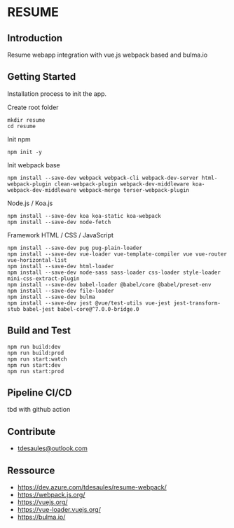 # RESUME

## Introduction

Resume webapp integration with vue.js webpack based and bulma.io

## Getting Started

Installation process to init the app.

Create root folder

```shell
mkdir resume
cd resume
```

Init npm

```shell
npm init -y
```

Init webpack base

```shell
npm install --save-dev webpack webpack-cli webpack-dev-server html-webpack-plugin clean-webpack-plugin webpack-dev-middleware koa-webpack-dev-middleware webpack-merge terser-webpack-plugin
```

Node.js / Koa.js

```shell
npm install --save-dev koa koa-static koa-webpack
npm install --save-dev node-fetch
```

Framework HTML / CSS / JavaScript

```shell
npm install --save-dev pug pug-plain-loader
npm install --save-dev vue-loader vue-template-compiler vue vue-router vue-horizontal-list
npm install --save-dev html-loader
npm install --save-dev node-sass sass-loader css-loader style-loader mini-css-extract-plugin
npm install --save-dev babel-loader @babel/core @babel/preset-env
npm install --save-dev file-loader
npm install --save-dev bulma
npm install --save-dev jest @vue/test-utils vue-jest jest-transform-stub babel-jest babel-core@^7.0.0-bridge.0
```

## Build and Test

```shell
npm run build:dev
npm run build:prod
npm run start:watch
npm run start:dev
npm run start:prod
```

## Pipeline CI/CD

tbd with github action

## Contribute

- tdesaules@outlook.com

## Ressource

- <https://dev.azure.com/tdesaules/resume-webpack/>
- <https://webpack.js.org/>
- <https://vuejs.org/>
- <https://vue-loader.vuejs.org/>
- <https://bulma.io/>

